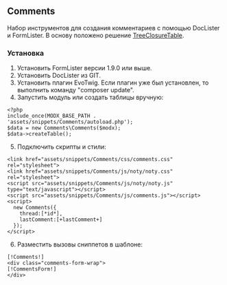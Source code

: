 ## Comments
Набор инструментов для создания комментариев с помощью DocLister и FormLister. В основу положено решение [TreeClosureTable](https://github.com/drandin/TreeClosureTable).

### Установка
1. Установить FormLister версии 1.9.0 или выше.
2. Установить DocLister из GIT.
3. Установить плагин EvoTwig. Если плагин уже был установлен, то выполнить команду "composer update".
4. Запустить модуль или создать таблицы вручную:
```
<?php
include_once(MODX_BASE_PATH . 'assets/snippets/Comments/autoload.php');
$data = new Comments\Comments($modx);
$data->createTable();
```
5. Подключить скрипты и стили:
```
<link href="assets/snippets/Comments/css/comments.css" rel="stylesheet">
<link href="assets/snippets/Comments/js/noty/noty.css" rel="stylesheet">
<script src="assets/snippets/Comments/js/noty/noty.js" type="text/javascript"></script>
<script src="assets/snippets/Comments/js/comments.js"></script>
<script>
  new Comments({
    thread:[*id*],
    lastComment:[+lastComment+]
  });
</script>
```
6. Разместить вызовы сниппетов в шаблоне:
```
[!Comments!]
<div class="comments-form-wrap">
[!CommentsForm!]
</div>
```
